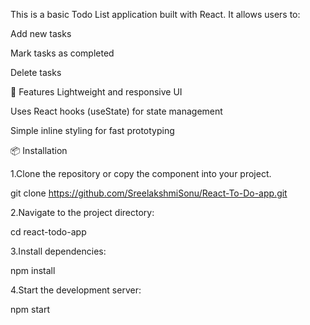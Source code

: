 This is a basic Todo List application built with React. It allows users to:

Add new tasks

Mark tasks as completed

Delete tasks

🚀 Features
Lightweight and responsive UI

Uses React hooks (useState) for state management

Simple inline styling for fast prototyping

📦 Installation

1.Clone the repository or copy the component into your project.

git clone https://github.com/SreelakshmiSonu/React-To-Do-app.git

2.Navigate to the project directory:

cd react-todo-app

3.Install dependencies:

npm install

4.Start the development server:

npm start
